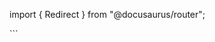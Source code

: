 import { Redirect } from "@docusaurus/router";

<Redirect to="/2.0/docs/pipelines/architecture/data" />
```
